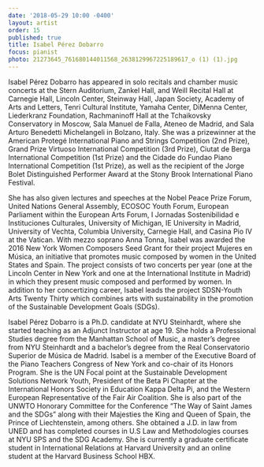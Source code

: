 ```yaml
---
date: '2018-05-29 10:00 -0400'
layout: artist
order: 15
published: true
title: Isabel Pérez Dobarro
focus: pianist
photo: 21273645_761680144011568_2638129967225189617_o (1) (1).jpg
---
```

Isabel Pérez Dobarro has appeared in solo recitals and chamber music concerts at the Stern Auditorium, Zankel Hall, and Weill Recital Hall at Carnegie Hall, Lincoln Center, Steinway Hall, Japan Society, Academy of Arts and Letters, Tenri Cultural Institute, Yamaha Center, DiMenna Center, Liederkranz Foundation, Rachmaninoff Hall at the Tchaikovsky Conservatory in Moscow, Sala Manuel de Falla, Ateneo de Madrid, and Sala Arturo Benedetti Michelangeli in Bolzano, Italy.  She was a prizewinner at the American Protegé International Piano and Strings Competition (2nd Prize), Grand Prize Virtuoso International Competition (3rd Prize), Ciutat de Berga International Competition (1st Prize) and the Cidade do Fundao Piano International Competition (1st Prize), as well as the recipient of the Jorge Bolet Distinguished Performer Award at the Stony Brook International Piano Festival. 

She has also given lectures and speeches at the Nobel Peace Prize Forum, United Nations General Assembly, ECOSOC Youth Forum, European Parliament within the European Arts Forum, I Jornadas Sostenibilidad e Instituciones Culturales, University of Michigan, IE University in Madrid, University of Vechta, Columbia University, Carnegie Hall, and Casina Pio IV at the Vatican. With mezzo soprano Anna Tonna, Isabel was awarded the 2016 New York Women Composers Seed Grant for their project Mujeres en Música, an initiative that promotes music composed by women in the United States and Spain. The project consists of two concerts per year (one at the Lincoln Center in New York and one at the International Institute in Madrid) in which they present music composed and performed by women. In addition to her concertizing career, Isabel leads the project SDSN-Youth Arts Twenty Thirty which combines arts with sustainability in the promotion of the Sustainable Development Goals (SDGs).

Isabel Pérez Dobarro is a Ph.D. candidate at NYU Steinhardt, where she started teaching as an Adjunct Instructor at age 19. She holds a Professional Studies degree from the Manhattan School of Music, a master’s degree from NYU Steinhardt and a bachelor’s degree from the Real Conservatorio Superior de Música de Madrid. Isabel is a member of the Executive Board of the Piano Teachers Congress of New York and co-chair of its Honors Program. She is the UN Focal point at the Sustainable Development Solutions Network Youth, President of the Beta Pi Chapter at the International Honors Society in Education Kappa Delta Pi, and the Western European Representative of the Fair Air Coalition. She is also part of the UNWTO Honorary Committee for the Conference “The Way of Saint James and the SDGs” along with their Majesties the King and Queen of Spain, the Prince of Liechtenstein, among others.  She obtained a J.D. in law from UNED and has completed courses in U.S Law and Methodologies courses at NYU SPS and the SDG Academy. She is currently a graduate certificate student in International Relations at Harvard University and an online student at the Harvard Business School HBX. 

